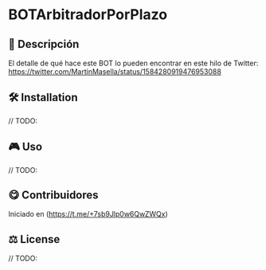 # BOTArbitradorPorPlazo

## 📄 Descripción

El detalle de qué hace este BOT lo pueden encontrar en este hilo de Twitter:
https://twitter.com/MartinMasella/status/1584280919476953088

## 🛠 Installation

// TODO:

## 🎮 Uso 

// TODO:

## 😋 Contribuidores

Iniciado en (https://t.me/+7sb9Jlp0w6QwZWQx)


## ⚖️ License

// TODO:
